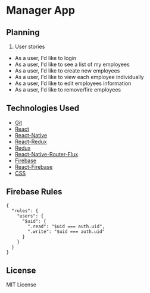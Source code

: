 # Manager App

## Planning

1. User stories

* As a user, I'd like to login
* As a user, I'd like to see a list of my employees
* As a user, I'd like to create new employees
* As a user, I'd like to view each employee individually
* As a user, I'd like to edit employees information
* As a user, I'd like to remove/fire employees

## Technologies Used

* [Git](https://git-scm.com/)
* [React](https://reactjs.org/)
* [React-Native](http://www.reactnative.com/)
* [React-Redux](https://github.com/reactjs/react-redux)
* [Redux](https://redux.js.org/)
* [React-Native-Router-Flux](https://github.com/aksonov/react-native-router-flux)
* [Firebase](https://firebase.google.com/)
* [React-Firebase](https://rnfirebase.io/)
* [CSS](https://developer.mozilla.org/en-US/docs/Learn/CSS/Introduction_to_CSS/How_CSS_works)

## Firebase Rules

```
{
  "rules": {
    "users": {
      "$uid": {
        ".read": "$uid === auth.uid",
        ".write": "$uid === auth.uid"
      }
    }
  }
}
```

## License

MIT License
